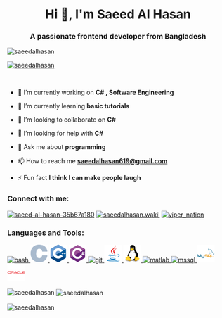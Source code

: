 <h1 align="center">Hi 👋, I'm Saeed Al Hasan</h1>
<h3 align="center">A passionate frontend developer from Bangladesh</h3>

<p align="left"> <img src="https://komarev.com/ghpvc/?username=saeedalhasan&label=Profile%20views&color=0e75b6&style=flat" alt="saeedalhasan" /> </p>

<p align="left"> <a href="https://github.com/ryo-ma/github-profile-trophy"><img src="https://github-profile-trophy.vercel.app/?username=saeedalhasan" alt="saeedalhasan" /></a> </p>

<p align="left"> <a href="https://twitter.com/" target="blank"><img src="https://img.shields.io/twitter/follow/?logo=twitter&style=for-the-badge" alt="" /></a> </p>

- 🔭 I’m currently working on **C# , Software Engineering**

- 🌱 I’m currently learning **basic tutorials**

- 👯 I’m looking to collaborate on **C#**

- 🤝 I’m looking for help with **C#**

- 💬 Ask me about **programming**

- 📫 How to reach me **saeedalhasan619@gmail.com**

- ⚡ Fun fact **I think I can make people laugh**

<h3 align="left">Connect with me:</h3>
<p align="left">
<a href="https://linkedin.com/in/saeed-al-hasan-35b67a180" target="blank"><img align="center" src="https://cdn.jsdelivr.net/npm/simple-icons@3.0.1/icons/linkedin.svg" alt="saeed-al-hasan-35b67a180" height="30" width="40" /></a>
<a href="https://fb.com/saeedalhasan.wakil" target="blank"><img align="center" src="https://cdn.jsdelivr.net/npm/simple-icons@3.0.1/icons/facebook.svg" alt="saeedalhasan.wakil" height="30" width="40" /></a>
<a href="https://discord.gg/viper_nation" target="blank"><img align="center" src="https://cdn.jsdelivr.net/npm/simple-icons@3.0.1/icons/discord.svg" alt="viper_nation" height="30" width="40" /></a>
</p>

<h3 align="left">Languages and Tools:</h3>
<p align="left"> <a href="https://www.gnu.org/software/bash/" target="_blank"> <img src="https://www.vectorlogo.zone/logos/gnu_bash/gnu_bash-icon.svg" alt="bash" width="40" height="40"/> </a> <a href="https://www.cprogramming.com/" target="_blank"> <img src="https://raw.githubusercontent.com/devicons/devicon/master/icons/c/c-original.svg" alt="c" width="40" height="40"/> </a> <a href="https://www.w3schools.com/cpp/" target="_blank"> <img src="https://raw.githubusercontent.com/devicons/devicon/master/icons/cplusplus/cplusplus-original.svg" alt="cplusplus" width="40" height="40"/> </a> <a href="https://www.w3schools.com/cs/" target="_blank"> <img src="https://raw.githubusercontent.com/devicons/devicon/master/icons/csharp/csharp-original.svg" alt="csharp" width="40" height="40"/> </a> <a href="https://git-scm.com/" target="_blank"> <img src="https://www.vectorlogo.zone/logos/git-scm/git-scm-icon.svg" alt="git" width="40" height="40"/> </a> <a href="https://www.java.com" target="_blank"> <img src="https://raw.githubusercontent.com/devicons/devicon/master/icons/java/java-original.svg" alt="java" width="40" height="40"/> </a> <a href="https://www.linux.org/" target="_blank"> <img src="https://raw.githubusercontent.com/devicons/devicon/master/icons/linux/linux-original.svg" alt="linux" width="40" height="40"/> </a> <a href="https://www.mathworks.com/" target="_blank"> <img src="https://raw.githubusercontent.com/simple-icons/simple-icons/master/icons/mathworks.svg" alt="matlab" width="40" height="40"/> </a> <a href="https://www.microsoft.com/en-us/sql-server" target="_blank"> <img src="https://cdn.worldvectorlogo.com/logos/microsoft-sql-server.svg" alt="mssql" width="40" height="40"/> </a> <a href="https://www.mysql.com/" target="_blank"> <img src="https://raw.githubusercontent.com/devicons/devicon/master/icons/mysql/mysql-original-wordmark.svg" alt="mysql" width="40" height="40"/> </a> <a href="https://www.oracle.com/" target="_blank"> <img src="https://raw.githubusercontent.com/devicons/devicon/master/icons/oracle/oracle-original.svg" alt="oracle" width="40" height="40"/> </a> </p>

<p><img align="left" src="https://github-readme-stats.vercel.app/api/top-langs?username=saeedalhasan&show_icons=true&locale=en&layout=compact" alt="saeedalhasan" /></p>

<p>&nbsp;<img align="center" src="https://github-readme-stats.vercel.app/api?username=saeedalhasan&show_icons=true&locale=en" alt="saeedalhasan" /></p>

<p><img align="center" src="https://github-readme-streak-stats.herokuapp.com/?user=saeedalhasan&" alt="saeedalhasan" /></p>
